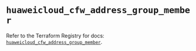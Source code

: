 # `huaweicloud_cfw_address_group_member`

Refer to the Terraform Registry for docs: [`huaweicloud_cfw_address_group_member`](https://registry.terraform.io/providers/huaweicloud/huaweicloud/1.71.1/docs/resources/cfw_address_group_member).
